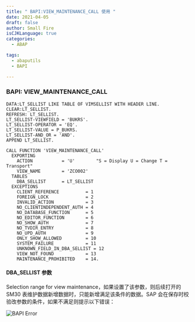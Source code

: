 ```yaml
---
title: " BAPI:VIEW_MAINTENANCE_CALL 使用 "
date: 2021-04-05
draft: false
author: Small Fire
isCJKLanguage: true
categories: 
  - ABAP

tags: 
  - abaputils
  - BAPI

---
```


### BAPI: VIEW_MAINTENANCE_CALL

```ABAP
DATA:LT_SELLIST LIKE TABLE OF VIMSELLIST WITH HEADER LINE.
CLEAR:LT_SELLIST.
REFRESH: LT_SELLIST.
LT_SELLIST-VIEWFIELD = 'BUKRS'.
LT_SELLIST-OPERATOR = 'EQ'.
LT_SELLIST-VALUE = P_BUKRS.
LT_SELLIST-AND_OR = 'AND'.
APPEND LT_SELLIST.

CALL FUNCTION 'VIEW_MAINTENANCE_CALL'
  EXPORTING
    ACTION           = 'U'        "S = Display U = Change T = Transport"
    VIEW_NAME        = 'ZCO002'
  TABLES
    DBA_SELLIST      = LT_SELLIST
  EXCEPTIONS
    CLIENT_REFERENCE          = 1
    FOREIGN_LOCK              = 2
    INVALID_ACTION            = 3
    NO_CLIENTINDEPENDENT_AUTH = 4
    NO_DATABASE_FUNCTION      = 5
    NO_EDITOR_FUNCTION        = 6
    NO_SHOW_AUTH              = 7
    NO_TVDIR_ENTRY            = 8
    NO_UPD_AUTH               = 9
    ONLY_SHOW_ALLOWED         = 10
    SYSTEM_FAILURE            = 11
    UNKNOWN_FIELD_IN_DBA_SELLIST = 12
    VIEW_NOT_FOUND            = 13
    MAINTENANCE_PROHIBITED    = 14.
```

#### DBA_SELLIST 参数

Selection range for view maintenance，如果设置了该参数，则后续打开的 SM30 表维护数据新增数据时，只能新增满足该条件的数据。SAP 会在保存时校验改参数的条件，如果不满足则提示以下错误：

![BAPI Error](/images/ABAP/sm3017.png)



​	